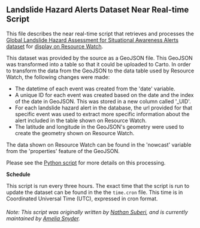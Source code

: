 ## Landslide Hazard Alerts Dataset Near Real-time Script
This file describes the near real-time script that retrieves and processes the [Global Landslide Hazard Assessment for Situational Awareness Alerts dataset](https://pmm.nasa.gov/applications/global-landslide-model) for [display on Resource Watch](https://resourcewatch.org/data/explore/dis012nrt-Landslide-Hazard-Alerts).

This dataset was provided by the source as a GeoJSON file. This GeoJSON was transformed into a table so that it could be uploaded to Carto. In order to transform the data from the GeoJSON to the data table used by Resource Watch, the following changes were made:
- The datetime of each event was created from the 'date' variable.
- A unique ID for each event was created based on the date and the index of the date in GeoJSON. This was stored in a new column called '_UID'.
- For each landslide hazard alert in the database, the url provided for that specific event was used to extract more specific information about the alert included in the table shown on Resource Watch.
- The latitude and longitude in the GeoJSON's geometry were used to create the geometry shown on Resource Watch.

The data shown on Resource Watch can be found in the 'nowcast' variable from the 'properties' feature of the GeoJSON.

Please see the [Python script](https://github.com/resource-watch/nrt-scripts/blob/master/dis_012_landslide_hazard_alerts/contents/src/__init__.py) for more details on this processing.

**Schedule**

This script is run every three hours. The exact time that the script is run to update the dataset can be found in the the `time.cron` file. This time is in Coordinated Universal Time (UTC), expressed in cron format.

###### Note: This script was originally written by [Nathan Suberi](mailto:nathan.suberi@wri.org), and is currently maintained by [Amelia Snyder](https://www.wri.org/profile/amelia-snyder).
